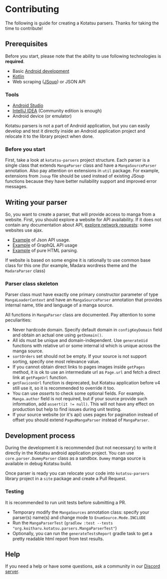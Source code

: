 # Contributing

The following is guide for creating a Kotatsu parsers. Thanks for taking the time to contribute!

## Prerequisites

Before you start, please note that the ability to use following technologies is **required**.

- Basic [Android development](https://developer.android.com/)
- [Kotlin](https://kotlinlang.org/)
- Web scraping ([JSoup](https://jsoup.org/)) or JSON API

### Tools

- [Android Studio](https://developer.android.com/studio)
- [IntelliJ IDEA](https://www.jetbrains.com/idea/) (Community edition is enough)
- Android device (or emulator)

Kotatsu parsers is not a part of Android application, but you can easily develop and test it directly inside an Android
application project and relocate it to the library project when done.

### Before you start

First, take a look at `kotatsu-parsers` project structure. Each parser is a single class that
extends `MangaParser` class and have a `MangaSourceParser` annotation.
Also pay attention on extensions in `util` package. For example, extensions from `Jsoup` file
should be used instead of existing JSoup functions because they have better nullability support
and improved error messages.

## Writing your parser

So, you want to create a parser, that will provide access to manga from a website.
First, you should explore a website for API availability.
If it does not contain any documentation about
API, [explore network requests](https://firefox-source-docs.mozilla.org/devtools-user/):
some websites use ajax.

- [Example](https://github.com/KotatsuApp/kotatsu-parsers/blob/master/src/main/kotlin/org/koitharu/kotatsu/parsers/site/DesuMeParser.kt)
  of Json API usage.
- [Example](https://github.com/KotatsuApp/kotatsu-parsers/blob/master/src/main/kotlin/org/koitharu/kotatsu/parsers/site/AnibelParser.kt)
  of GraphQL API usage
- [Example](https://github.com/KotatsuApp/kotatsu-parsers/blob/master/src/main/kotlin/org/koitharu/kotatsu/parsers/site/MangaTownParser.kt)
  of pure HTML parsing.

If website is based on some engine it is rationally to use common base class for this one (for example, Madara wordress
theme
and the `MadaraParser` class)

### Parser class skeleton

Parser class must have exactly one primary constructor parameter of type `MangaLoaderContext` and have an
`MangaSourceParser` annotation that provides internal name, title and language of a manga source.

All functions in `MangaParser` class are documented. Pay attention to some peculiarities:

- Never hardcode domain. Specify default domain in `configKeyDomain` field and obtain an actual one using `getDomain()`.
- All ids must be unique and domain-independent. Use `generateUid` functions with relative url or some internal id which
  is unique across the manga source.
- `sortOrders` set should not be empty. If your source is not support sorting, specify one most relevance value.
- If you cannot obtain direct links to pages images inside `getPages` method, it is ok to use an intermediate url
  as `Page.url` and fetch a direct link at `getPageUrl` function.
- `getFaviconUrl` function is deprecated, but Kotatsu application before v4 still use it, so it is recommended to
  override it too.
- You can use _asserts_ to check some optional fields. For example. `Manga.author` field is not required, but if your
  source provide such information, add `assert(it != null)`. This will not have any effect on production but help to
  find issues during unit testing.
- If your source website (or it's api) uses pages for pagination instead of offset you should extend `PagedMangaParser`
  instead of `MangaParser`.

## Development process

During the development it is recommended (but not necessary) to write it directly
in the Kotatsu android application project. You can use `core.parser.DummyParser` class as a sandbox. `Dummy` manga
source is available in debug Kotatsu build.

Once parser is ready you can relocate your code into `kotatsu-parsers` library project in a `site` package and create a
Pull Request.

### Testing

It is recommended to run unit tests before submitting a PR.

- Temporary modify the `MangaSources` annotation class: specify your parser(s) name(s) and change mode
  to `EnumSource.Mode.INCLUDE`
- Run the `MangaParserTest` (`gradlew :test --tests "org.koitharu.kotatsu.parsers.MangaParserTest"`)
- Optionally, you can run the `generateTestsReport` gradle task to get a pretty readable html report from test results.

## Help

If you need a help or have some questions, ask a community in our [Discord server](https://discord.gg/NNJ5RgVBC5).
